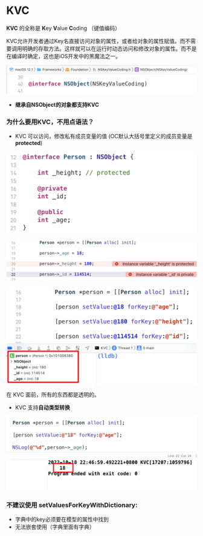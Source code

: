 # KVC

**KVC** 的全称是 **K**ey **V**alue **C**oding （键值编码）

KVC允许开发者通过Key名直接访问对象的属性，或者给对象的属性赋值。而不需要调用明确的存取方法。这样就可以在运行时动态访问和修改对象的属性。而不是在编译时确定，这也是iOS开发中的黑魔法之一。

![image](Images/Snipaste_2022-10-18_22-02-40.png)

- **继承自NSObject的对象都支持KVC**





### 为什么要用KVC，不用点语法？

- KVC 可以访问，修改私有成员变量的值 (OC默认大括号里定义的成员变量是 **protected**)

![image](Images/Snipaste_2022-10-18_22-37-40.png)

![image](Images/Snipaste_2022-10-18_22-38-36.png)



![image](Images/Snipaste_2022-10-18_22-42-17.png)

在 KVC 面前，所有的东西都是透明的。



- KVC 支持**自动类型转换**

![image](Images/Snipaste_2022-10-18_22-47-16.png)



### 不建议使用 setValuesForKeyWithDictionary:

- 字典中的key必须要在模型的属性中找到
- 无法嵌套使用（字典里面有字典）
